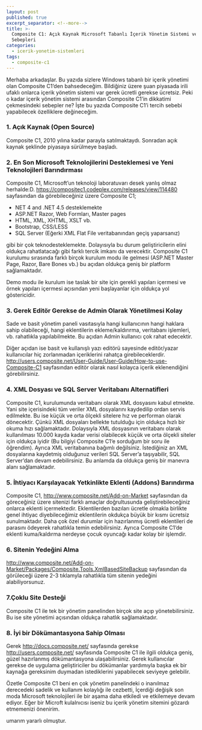 ```yaml
---
layout: post
published: true
excerpt_separator: <!--more-->
title: >-
  Composite C1: Açık Kaynak Microsoft Tabanlı İçerik Yönetim Sistemi ve Tercih
  Sebepleri
categories:
  - icerik-yonetim-sistemleri
tags:
  - composite-c1
---
```

Merhaba arkadaşlar. Bu yazıda sizlere Windows tabanlı bir içerik yönetimi olan Composite C1‘den bahsedeceğim. Bildiğiniz üzere şuan piyasada irili ufaklı onlarca içerik yönetim sistemi var gerek ücretli gerekse ücretsiz. Peki o kadar içerik yönetim sistemi arasından Composite C1’in dikkatimi çekmesindeki sebepler ne? İşte bu yazıda Composite C1’i tercih sebebi yapabilecek özelliklere değineceğim.

<!--more-->

### 1. Açık Kaynak (Open Source)

Composite C1, 2010 yılına kadar parayla satılmaktaydı. Sonradan açık kaynak şeklinde piyasaya sürülmeye başladı.

### 2. En Son Microsoft Teknolojilerini Desteklemesi ve Yeni Teknolojileri Barındırması

Composite C1, Microsoft’un teknoloji laboratuvarı desek yanlış olmaz herhalde:D. https://compositec1.codeplex.com/releases/view/114480 sayfasından da görebileceğiniz üzere Composite C1;

- NET 4 and .NET 4.5 desteklemekte
- ASP.NET Razor, Web Formları, Master pages
- HTML, XML, XHTML, XSLT vb.
- Bootstrap, CSS/LESS
- SQL Server (Eğerki XML Flat File veritabanından geçiş yaparsanız)

gibi bir çok teknodesteklemekte. Dolayısıyla bu durum geliştiricilerin elini oldukça rahatlatacağı gibi farklı tercik imkanı da verecektir. Composite C1 kurulumu sırasında farklı birçok kurulum modu ile gelmesi (ASP.NET Master Page, Razor, Bare Bones vb.) bu açıdan oldukça geniş bir platform sağlamaktadır.

Demo modu ile kurulum ise taslak bir site için gerekli yapıları içermesi ve örnek yapıları içermesi açısından yeni başlayanlar için oldukça yol göstericidir.

### 3. Gerek Editör Gerekse de Admin Olarak Yönetilmesi Kolay

Sade ve basit yönetim paneli vasıtasıyla hangi kullanıcının hangi haklara sahip olabileceği, hangi eklentilerin ekleme/kaldırırma, veritabanı işlemleri, vb. rahatlıkla yapılabilmekte. Bu açıdan Admin kullanıcı çok rahat edecektir.

Diğer açıdan ise basit ve kullanışlı yazı editörü sayesinde editör/yazar kullanıcılar hiç zorlanmadan içeriklerini rahatça girebileceklerdir. http://users.composite.net/User-Guide/User-Guide/How-to-use-Composite-C1 sayfasından editör olarak nasıl kolayca içerik eklenendiğini görebilirsiniz.

### 4. XML Dosyası ve SQL Server Veritabanı Alternatifleri

Composite C1, kurulumunda veritabanı olarak XML dosyasını kabul etmekte. Yani site içerisindeki tüm veriler XML dosyalarını kaydedilip ordan servis edilmekte. Bu ise küçük ve orta ölçekli sitelere hız ve performan olarak dönecektir. Çünkü XML dosyaları bellekte tutulduğu için oldukça hızlı bir okuma hızı sağlamaktadır. Dolaysıyla XML dosyasının veritabanı olarak kullanılması 10.000 kayda kadar verisi olabilecek küçük ve orta ölçekli siteler için oldukça iyidir (Bu bilgiyi  Composite C1‘e sorduğum bir soru ile öğrendim). Ayrıca XML veritabanına bağımlı değilsiniz. İstediğiniz an XML dosyalarına kaydetmiş olduğunuz verileri SQL Server’a taşıyabilir, SQL Server’dan devam edebilirsiniz. Bu anlamda da oldukça geniş bir manevra alanı sağlamaktadır.

### 5. İhtiyacı Karşılayacak Yetkinlikte Eklenti (Addons) Barındırma

Composite C1, http://www.composite.net/Add-on-Market sayfasından da göreceğiniz üzere sitenizi farklı amaçlar doğrultusunda geliştirebileceğiniz onlarca eklenti içermektedir.  Eklentilerden bazıları ücretle olmakla birlikte genel ihtiyac diyebileceğimiz eklentilerin okdukça büyük bir kısmı ücretsiz sunulmaktadır. Daha çok özel durumlar için hazırlanmış ücretli eklentileri de parasını ödeyerek rahatlıkla temin edebilirsiniz. Ayrıca Composite C1’de eklenti kuma/kaldırma nerdeyse çocuk oyuncağı kadar kolay bir işlemdir.

### 6. Sitenin Yedeğini Alma

http://www.composite.net/Add-on-Market/Packages/Composite.Tools.XmlBasedSiteBackup sayfasından da görüleceği üzere 2-3 tıklamyla rahatlıkla tüm sitenin yedeğini alabiliyorsunuz.

### 7.Çoklu Site Desteği

Composite C1 ile tek bir yönetim panelinden birçok site açıp yönetebilirsiniz. Bu ise site yönetimi açısından oldukça rahatlık sağlamaktadır.

### 8. İyi bir Dökümantasyona Sahip Olması

Gerek http://docs.composite.net/ sayfasında gerekse http://users.composite.net/ sayfasında Composite C1 ile ilgili oldukça geniş, güzel hazırlanmış dökümantasyona ulaşabilirsiniz. Gerek kullanıcılar gerekse de uygulama geliştiriciler bu dökümanlar yardımıyla başka ek bir kaynağa gereksinim duymadan istediklerini yapabilecek seviyeye gelebilir.

Özetle Composite C1 beni en çok yönetim panelindeki o inanılmaz derecedeki sadelik ve kullanım kolaylığı ile cezbetti, İçerdiği değişik son moda Microsoft teknolojileri ile bir aşama daha etkiledi ve etkilemeye devam ediyor. Eğer bir Microft kulalnıcısı iseniz bu içerik yönetim sitemini gözardı etmemenizi önenirim.

umarım yararlı olmuştur.
